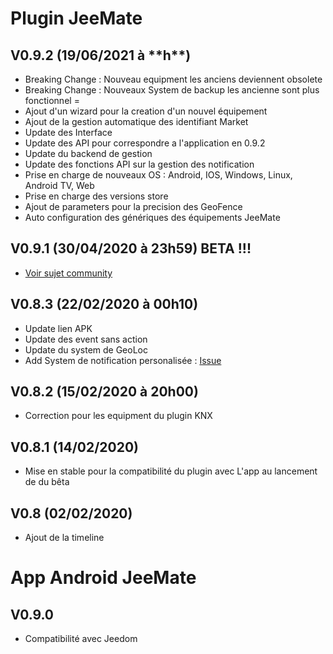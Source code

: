 Plugin JeeMate
==============================

## V0.9.2 (19/06/2021 à \*\*h\*\*)
* Breaking Change : Nouveau equipment les anciens deviennent obsolete
* Breaking Change : Nouveaux System de backup les ancienne sont plus fonctionnel =
* Ajout d'un wizard pour la creation d'un nouvel équipement
* Ajout de la gestion automatique des identifiant Market
* Update des Interface
* Update des API pour correspondre a l'application en 0.9.2
* Update du backend de gestion
* Update des fonctions API sur la gestion des notification
* Prise en charge de nouveaux OS : Android, IOS, Windows, Linux, Android TV, Web
* Prise en charge des versions store
* Ajout de parameters pour la precision des GeoFence
* Auto configuration des génériques des équipements JeeMate

## V0.9.1 (30/04/2020 à 23h59) BETA !!!
- [Voir sujet community](https://community.jeedom.com/t/jeemate-version-0-9-0-android-ios-et-le-debut-de-la-personnalisation/60221?u=titi_titi)

## V0.8.3 (22/02/2020 à 00h10)
* Update lien APK
* Update des event sans action
* Update du system de GeoLoc
* Add System de notification personalisée : [Issue](https://github.com/JeeMateTeam/JeeMate-Project/issues/72)

## V0.8.2 (15/02/2020 à 20h00)
* Correction pour les equipment du plugin KNX

## V0.8.1 (14/02/2020)
* Mise en stable pour la compatibilité du plugin avec L'app au lancement de du bêta

## V0.8 (02/02/2020)
* Ajout de la timeline

App Android JeeMate
==============================

V0.9.0
-

* Compatibilité avec Jeedom
